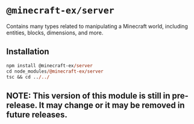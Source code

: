 # `@minecraft-ex/server`

Contains many types related to manipulating a Minecraft world, including entities, blocks, dimensions, and more.

## Installation

```ps
npm install @minecraft-ex/server
cd node_modules/@minecraft-ex/server
tsc && cd ../../
```

## **NOTE: This version of this module is still in pre-release.  It may change or it may be removed in future releases.**
